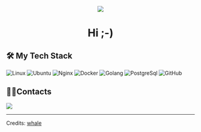 <p align="center">
<img src="https://github.com/l12a03t2y0s2h2/l12a03t2y0s2h2/assets/98264979/cd6cdaab-be8d-4af4-8f58-a6f9060538d9" style="max-width:100%;">
</p>

<h1 align="center">Hi ;-)</h1>

<h2 align="left">🛠 My Tech Stack</h2>

![Linux](https://user-images.githubusercontent.com/21006294/128007021-d1eeb0ae-2448-4236-b683-7c2477b85c5b.png)
![Ubuntu](https://user-images.githubusercontent.com/21006294/128007021-d1eeb0ae-2448-4236-b683-7c2477b85c5b.png)
![Nginx](https://user-images.githubusercontent.com/21006294/128007021-d1eeb0ae-2448-4236-b683-7c2477b85c5b.png)
![Docker](https://user-images.githubusercontent.com/21006294/123513616-c0062a00-d696-11eb-9f82-400564b40d0d.png)
![Golang](https://user-images.githubusercontent.com/21006294/123513609-bed4fd00-d696-11eb-8a0f-16d220972d4f.png)
![PostgreSql](https://user-images.githubusercontent.com/21006294/123513616-c0062a00-d696-11eb-9f82-400564b40d0d.png)
![GitHub](https://user-images.githubusercontent.com/21006294/123515259-4d4d7c80-d69f-11eb-83db-828b5ca24a18.png)

<h2 align="left">🤝🏻Contacts</h2>

<a href="mailto:artlock1318@gmail.com"><img src="https://user-images.githubusercontent.com/21006294/123512240-0bb4d580-d68f-11eb-857b-76025c89d2cf.png"/></a>

-----
Credits: [whale](https://github.com/l12a03t2y0s2h2)
